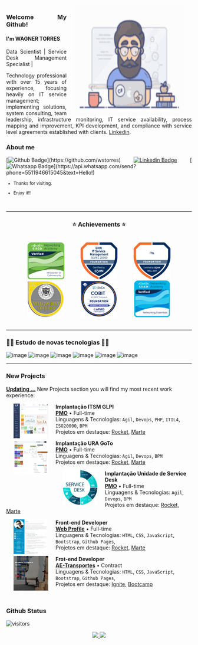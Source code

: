 <div class="avatar avatar-user width-full border color-bg-default">
  <img align="right" width="300" height="300" style="border-radius: 5%" 
  border="0" hspace="20" src="./img/programmer-rounded-edges.gif">
</div>  

<div class="aboutme aboutme-user width-full border color-bg-default">
  <text align="justify" margin-left="20px">

### Welcome My Github!
#### I'm WAGNER TORRES

Data Scientist | Service Desk Management Specialist |

Technology professional with over 15 years of experience, focusing heavily on IT service management; implementing solutions, system consulting, team leadership, infrastructure monitoring, IT service availability, process mapping and improvement, KPI development, and compliance with service level agreements established with clients. [Linkedin](https://linkedin.com/in/wstorres). 
 
### About me 

  [![Github Badge](https://img.shields.io/badge/-Github-000?style=flat-square&logo=Github&logoColor=white&link=(https://github.com/wstorres))](https://github.com/wstorres)
  [![Linkedin Badge](https://img.shields.io/badge/-LinkedIn-blue?style=flat-square&logo=Linkedin&logoColor=white&link=https://www.linkedin.com/in/wstorres/)](https://www.linkedin.com/in/wstorres/)
  [![Whatsapp Badge](https://img.shields.io/badge/-Whatsapp-4CA143?style=flat-square&labelColor=4CA143&logo=whatsapp&logoColor=white&link=https://api.whatsapp.com/send?phone=5511946615045&text=Hello!)](https://api.whatsapp.com/send?phone=5511946615045&text=Hello!)

 
<sub>

- Thanks for visiting. 
  
- Enjoy it!! 
  
</sub>

</div>

<br/>

---

<h3 align="center">⭐ Achievements ⭐</h3>


<br />


<div class="avatar avatar-user width-full border color-bg-default" align="center">

<img align="justify" width="100" height="100" border="0" hspace="20" src="https://github.com/wstorres/certificados-pub/blob/main/badge-cybersecurity01.png?raw=true">

<img align="justify" width="100" height="100" border="0" hspace="20" src="https://github.com/wstorres/certificados-pub/blob/main/Badge-ITSM.png?raw=true">

<img align="justify" width="100" height="100" border="0" hspace="20" src="https://github.com/wstorres/certificados-pub/blob/main/badge-ITIL.png?raw=true">

<img align="justify" width="100" height="100" border="0" hspace="20" src="https://github.com/wstorres/certificados-pub/blob/main/yellow-belt.png?raw=true">

<img align="justify" width="100" height="100" border="0" hspace="20" src="https://github.com/wstorres/certificados-pub/blob/main/cobit.png?raw=true">

<img align="justify" width="100" height="100" border="0" hspace="20" src="https://github.com/wstorres/certificados-pub/blob/main/NetworkingEssentials.png?raw=true">




</div>

<br />

<!--
---
### Skills

- **Languages**:&nbsp;&nbsp;&nbsp;&nbsp;&nbsp;&nbsp; Python, SQL, R, C/C++
- **Web Analytcs**:&nbsp;                 Excel, Google Sheets, Tableau
- **Data Base**:&nbsp;&nbsp;&nbsp;&nbsp;&nbsp;&nbsp;&nbsp; MySql, Postgre
- **TI Service Management**
- **Leadership and Team Development**
- **Data Analysis and Reporting**
- **Innovation and Problem Solving**
- **Committed to Excellence and Value Generation**
- **Process Mapping and Improvement**:&nbsp;   Notation BPMN
- **Identification of Critical Tasks and Proposal of Solutions**
- **Monitoring Compliance with Actions**
- **Process Training and Auditing**
- **Building KPIs for Process Monitoring**
- **IT Certifications**:&nbsp;  ITIL, ISO 20000, COBIT, and Lean Six Sigma
<br />


### Education

- [Pós-graduação Gerenciamento de Projetos](#) | *Universitade Puntifícia Católica (2003 - Atual)*
- [Graduação em Ciência de Dados](#) | *Universidade Nove de Julho (2021 - 2023)*
- [Graduação em Gestão de TI](#) | *Universidade Paulista (2003 - 2006)*


<br />



### Work Experience 

| **Job Position**       | **Company**                            | **Field**            | **Work Period**     |
| ---------------------- | ---------------------------            | -------------------- | ------------------  |
| Supervisor de TI       | Liberty Healt Tech                     | Infra, Negócios      | Abr 2023 / Atual    | 
| Analista de TI         | Wtime Consultoria Empresarial          | Infra                | Nov 2022 / Abr 2023 |  
| Analista de TI         | MeriTI Consultoria                     | Infra, Dev           | Jan 2019 / Out 2022 |  
| Analista de Sistemas   | Constat Consultoria                    | Infra, Dev           | Abr 2011 / Mar 2014 |
| Analista Sup Sistemas  | MTEL Tecnologia                        | Infra                | Mar 2099 / Abr 2010 |
| Tecnico Informnatica   | Consoft Consultoria                    | Infra                | Jan 2006 / Mar 2009 |

<br />
-->
---
### 💪💪 Estudo de novas tecnologias 💪💪

![image](https://github.com/user-attachments/assets/879b8acc-9dac-4f4d-805d-8d769497e794)
![image](https://github.com/user-attachments/assets/35fd092d-7a8e-468b-a422-6ddc8d736c87)
![image](https://github.com/user-attachments/assets/6fc225bc-7fa7-4b59-9b6e-0e939764e504)
![image](https://github.com/user-attachments/assets/4103697c-11cf-45af-a380-12bd43c4aab0)
![image](https://github.com/user-attachments/assets/b01aacf6-510c-4d8b-8561-18c9d9d63076)
![image](https://github.com/user-attachments/assets/2527b67e-46ee-4bb9-9740-fc8fb4023fca)


---


### New Projects 
**[Updating ...](#)** New Projects section you will find my most recent work experience:

[<img align="left" height="94px" width="94px" hspace="20" alt="Warpnet" src="./img/Ferramenta-GLPI-10-2.png"/>](https://github.com/wstorres/meu-projeto-glpi/)

**Implantação ITSM GLPI** \
[**PMO**](https://wstorres.github.io/ITSM-GLPI/) • Full-time \
Linguagens & Tecnologias: `Agil`, `Devops`, `PHP`, `ITIL4`, `ISO20000`, `BPM`\
Projetos em destaque: [Rocket](#), [Marte](#)
<br/>

[<img align="left" height="94px" width="94px" hspace="20" alt="Warpnet" src="./img/URA-GoTo.png"/>](https://github.com/wstorres/meu-projeto-ura-goto/)

**Implantação URA GoTo** \
[**PMO**](https://wstorres.github.io/URA-GOTO/) • Full-time \
Linguagens & Tecnologias: `Agil`, `Devops`, `BPM`\
Projetos em destaque: [Rocket](#), [Marte](#)
<br/>

[<img align="left" height="94px" width="94px" hspace="20" alt="Warpnet" src="./img/service-desk.png"/>](https://github.com/wstorres/central-servicos-suporte/)
**Implantação Unidade de Service Desk** \
[**PMO**](https://wstorres.github.io/central-servicos-suporte/) • Full-time \
Linguagens & Tecnologias: `Agil`, `Devops`, `BPM`\
Projetos em destaque: [Rocket](#), [Marte](#)
<br/>



[<img align="left" height="94px" width="94px" hspace="20" alt="Warpnet" src="./img/deploy10.png"/>](https://wstorres.github.io/curriculo-designer/)

**Front-end Developer** \
[**Web Profile**](https://wstorres.github.io/curriculo-designer/) • Full-time \
Linguagens & Tecnologias: `HTML`, `CSS`, `JavaScript`, `Bootstrap`, `Github Pages`,\
Projetos em destaque: [Rocket](#), [Marte](#)
<br/>

[<img align="left" height="94px" width="94px" alt="Rocketseat" hspace="20" src="./img/ae-transportes.png"/>](#)

**Frot-end Developer** \
[**AE-Transportes**](#/) • Contract \
Linguagens & Tecnologias: `HTML`, `CSS`, `JavaScript`, `Bootstrap`, `Github Pages`,\
Projetos em destaque: [Ignite](#), [Bootcamp](#)
<br/>

<!--

[<img align="left" height="94px" width="94px" alt="Nubank" hspace="20" src="https://nubank.com.br/images/nu-icon.png?v=2"/>](https://nubank.com.br/)

**Software Engineer** \
[**Nubank**](https://nubank.com.br/) • Contract \
Linguagens & Tecnologias: `React Native`, `Node`, `Swift`, `Kotlin`, `OpenShift` \
Projetos em destaque: [App](https://nubank.com.br/)
<br/>
-->
<br/>



### Github Status

![visitors](https://visitor-badge.glitch.me/badge?page_id=wstorres.wstorres) 


<div align="center"> 

  <a href="https://github.com/wstorres">

  <img height="140em" src="https://github-readme-stats.vercel.app/api?username=wstorres&show_icons=true&theme=dracula&include_all_commits=true&count_private=true"/>

  <img height="140em" src="https://github-readme-stats.vercel.app/api/top-langs/?username=wstorres&layout=compact&langs_count=7&theme=dracula"/>

</div>











